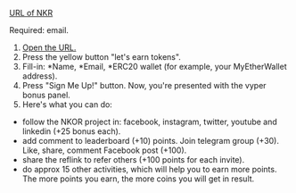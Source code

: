 [URL of NKR](http://vy.tc/eeA5r44)

Required: email.

1. [Open the URL.](http://vy.tc/eeA5r44)
2. Press the yellow button "let's earn tokens". 
3. Fill-in: 
*Name, 
*Email, 
*ERC20 wallet (for example, your MyEtherWallet address). 
4. Press "Sign Me Up!" button. Now, you're presented with the vyper bonus panel. 
5. Here's what you can do: 
* follow the NKOR project in: facebook, instagram, twitter, youtube and linkedin (+25 bonus each). 
* add comment to leaderboard (+10) points. Join telegram group (+30). Like, share, comment Facebook post (+100). 
* share the reflink to refer others (+100 points for each invite). 
* do approx 15 other activities, which will help you to earn more points. 
The more points you earn, the more coins you will get in result. 
